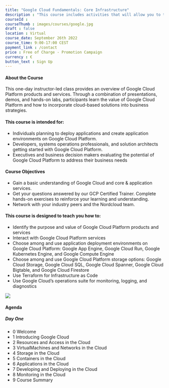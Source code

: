 ```yaml
---
title: "Google Cloud Fundamentals: Core Infrastructure"
description : "This course includes activities that will allow you to test new skills and apply knowledge through hands-on lab activities. Google Cloud Fundamentals: Core Infrastructure will be delivered through a mix of instructor-led training, demos and hands-on labs."
courseId : 
courseThumb : images/courses/google.jpg
draft : false
location : Virtual
course_date: September 26th 2022
course_time: 9:00-17:00 CEST
payment_link : /contact
price : Free of Charge - Promotion Campaign
currency : €
button_text : Sign Up
---
```



#### About the Course

This one-day instructor-led class provides an overview of Google Cloud Platform products and services. Through a combination of presentations, demos, and hands-on labs, participants learn the value of Google Cloud Platform and how to incorporate cloud-based solutions into business strategies.

#### This course is intended for:

* Individuals planning to deploy applications and create application environments on Google Cloud Platform.
* Developers, systems operations professionals, and solution architects getting started with Google Cloud Platform.
* Executives and business decision makers evaluating the potential of Google Cloud Platform to address their business needs

#### Course Objectives

* Gain a basic understanding of Google Cloud and core & application services.
* Get your questions answered by our GCP Certified Trainer.
Complete hands-on exercises to reinforce your learning and understanding.
* Network with your industry peers and the Nordcloud team.

#### This course is designed to teach you how to:

* Identify the purpose and value of Google Cloud Platform products and services
* Interact with Google Cloud Platform services
* Choose among and use application deployment environments on Google Cloud Platform: Google App Engine, Google Cloud Run, Google Kubernetes Engine, and Google Compute Engine
* Choose among and use Google Cloud Platform storage options: Google Cloud Storage, Google Cloud SQL, Google Cloud Spanner, Google Cloud Bigtable, and Google Cloud Firestore
* Use Terraform for Infrastructure as Code
* Use Google Cloud’s operations suite for monitoring, logging, and diagnostics

![](https://nordcloud.com/wp-content/uploads/2020/03/nordcloud_web_square-84.jpg#right)

#### Agenda

##### Day One

* 0 Welcome
* 1 Introducing Google Cloud
* 2 Resources and Access in the Cloud
* 3 VirtualMachines and Networks in the Cloud
* 4 Storage in the Cloud
* 5 Containers in the Cloud
* 6 Applications in the Cloud
* 7 Developing and Deploying in the Cloud
* 8 Monitoring in the Cloud
* 9 Course Summary

